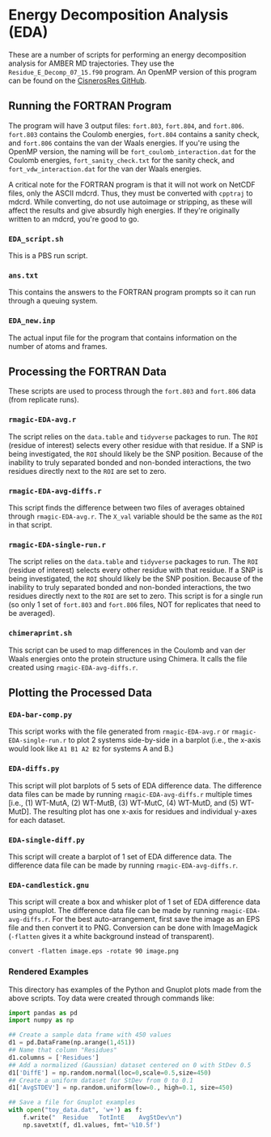 # Energy Decomposition Analysis (EDA)
These are a number of scripts for performing an energy decomposition analysis
for AMBER MD trajectories. They use the `Residue_E_Decomp_07_15.f90` program.
An OpenMP version of this program can be found on the
[CisnerosRes GitHub](https://github.com/CisnerosResearch/AMBER-EDA).

## Running the FORTRAN Program
The program will have 3 output files: `fort.803`, `fort.804`, and `fort.806`.
`fort.803` contains the Coulomb energies, `fort.804` contains a sanity check,
and `fort.806` contains the van der Waals energies.
If you're using the OpenMP version, the naming will be
`fort_coulomb_interaction.dat` for the Coulomb energies,
`fort_sanity_check.txt` for the sanity check, and
`fort_vdw_interaction.dat` for the van der Waals energies.

A critical note for the FORTRAN program is that it will not work on NetCDF files,
only the ASCII mdcrd.
Thus, they must be converted with `cpptraj` to mdcrd.
While converting, do not use autoimage or stripping, as these will affect the
results and give absurdly high energies.
If they're originally written to an mdcrd, you're good to go.

### `EDA_script.sh`
This is a PBS run script.

### `ans.txt`
This contains the answers to the FORTRAN program prompts so it can run through
a queuing system.

### `EDA_new.inp`
The actual input file for the program that contains information on the number
of atoms and frames.

## Processing the FORTRAN Data
These scripts are used to process through the `fort.803` and `fort.806` data
(from replicate runs).

### `rmagic-EDA-avg.r`
The script relies on the `data.table` and `tidyverse` packages to run.
The `ROI` (residue of interest) selects every other residue with that residue.
If a SNP is being investigated, the `ROI` should likely be the SNP position.
Because of the inability to truly separated bonded and non-bonded interactions,
the two residues directly next to the `ROI` are set to zero.

### `rmagic-EDA-avg-diffs.r`
This script finds the difference between two files of averages obtained through
`rmagic-EDA-avg.r`. The `X_val` variable should be the same as the `ROI` in
that script.

### `rmagic-EDA-single-run.r`
The script relies on the `data.table` and `tidyverse` packages to run.
The `ROI` (residue of interest) selects every other residue with that residue.
If a SNP is being investigated, the `ROI` should likely be the SNP position.
Because of the inability to truly separated bonded and non-bonded interactions,
the two residues directly next to the `ROI` are set to zero.
This script is for a single run (so only 1 set of `fort.803` and `fort.806`
files, NOT for replicates that need to be averaged).

### `chimeraprint.sh`
This script can be used to map differences in the Coulomb and van der Waals
energies onto the protein structure using Chimera.
It calls the file created using `rmagic-EDA-avg-diffs.r`.

## Plotting the Processed Data

### `EDA-bar-comp.py`
This script works with the file generated from `rmagic-EDA-avg.r` or
`rmagic-EDA-single-run.r` to plot 2 systems side-by-side in a barplot
(i.e., the x-axis would look like `A1 B1 A2 B2` for systems A and B.)

### `EDA-diffs.py`
This script will plot barplots of 5 sets of EDA difference data.
The difference data files can be made by running `rmagic-EDA-avg-diffs.r`
multiple times [i.e., (1) WT-MutA, (2) WT-MutB, (3) WT-MutC, (4) WT-MutD, and
(5) WT-MutD].
The resulting plot has one x-axis for residues and individual y-axes for
each dataset.

### `EDA-single-diff.py`
This script will create a barplot of 1 set of EDA difference data.
The difference data file can be made by running `rmagic-EDA-avg-diffs.r`.

### `EDA-candlestick.gnu`
This script will create a box and whisker plot of 1 set of EDA difference data
using gnuplot.
The difference data file can be made by running `rmagic-EDA-avg-diffs.r`.
For the best auto-arrangement, first save the image as an EPS file and then
convert it to PNG.
Conversion can be done with ImageMagick (`-flatten` gives it a white background
instead of transparent).
```
convert -flatten image.eps -rotate 90 image.png
```

### Rendered Examples
This directory has examples of the Python and Gnuplot plots made from the above
scripts. Toy data were created through commands like:
```python
import pandas as pd
import numpy as np

## Create a sample data frame with 450 values
d1 = pd.DataFrame(np.arange(1,451))
## Name that column "Residues"
d1.columns = ['Residues']
## Add a normalized (Gaussian) dataset centered on 0 with StDev 0.5
d1['DiffE'] = np.random.normal(loc=0,scale=0.5,size=450)
## Create a uniform dataset for StDev from 0 to 0.1
d1['AvgSTDEV'] = np.random.uniform(low=0., high=0.1, size=450)

## Save a file for Gnuplot examples
with open("toy_data.dat", 'w+') as f:
    f.write("  Residue   TotIntE    AvgStDev\n")
    np.savetxt(f, d1.values, fmt='%10.5f')
```
